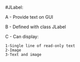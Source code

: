 #JLabel:


A - Provide text on GUI

B - Defined with class JLabel

C - Can display:

    1-Single line of read-only text
    2-Image
    3-Text and image

